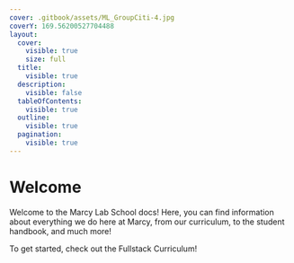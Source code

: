 ```yaml
---
cover: .gitbook/assets/ML_GroupCiti-4.jpg
coverY: 169.56200527704488
layout:
  cover:
    visible: true
    size: full
  title:
    visible: true
  description:
    visible: false
  tableOfContents:
    visible: true
  outline:
    visible: true
  pagination:
    visible: true
---
```


# Welcome

Welcome to the Marcy Lab School docs! Here, you can find information about everything we do here at Marcy, from our curriculum, to the student handbook, and much more!

To get started, check out the Fullstack Curriculum!
